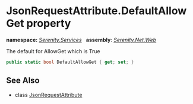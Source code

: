 # JsonRequestAttribute.DefaultAllowGet property
**namespace:** *[Serenity.Services](../../README.md#serenity.services-namespace)*   **assembly**: *[Serenity.Net.Web](../../README.md)*

The default for AllowGet which is True

```csharp
public static bool DefaultAllowGet { get; set; }
```

## See Also

* class [JsonRequestAttribute](../JsonRequestAttribute.md)